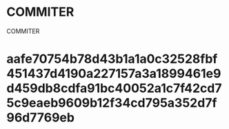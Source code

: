 # COMMITER
COMMITER






# aafe70754b78d43b1a1a0c32528fbf451437d4190a227157a3a1899461e9d459db8cdfa91bc40052a1c7f42cd75c9eaeb9609b12f34cd795a352d7f96d7769eb
